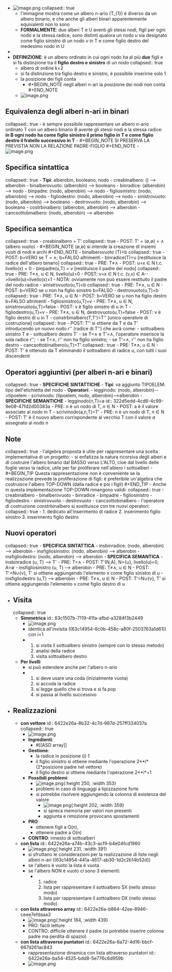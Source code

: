 - ![image.png](../assets/image_1673375141756_0.png)
  collapsed:: true
	- l'immagine mostra come un albero n-ario (T_{1}) è diverso da un albero binario, e che anche gli alberi binari apparentemente equivalenti non lo sono
	- **FORMALMENTE**: due alberi T e U aventi gli stessi nodi, figli per ogni nodo e la stessa radice, sono distinti qualora un nodo *u* sia designato come figlio sinistro di un nodo *v* in T e come figlio destro del medesimo nodo in U
-
- **DEFINIZIONE**: è un albero ordinato in cui ogni nodo ha al più **due** figli e si fa distinzione tra il **figlio destro e sinistro** di un nodo
  collapsed:: true
	- albero di ordine k=2
	- si fa distinzione tra figlio destro e sinistro, è possibile inserirne solo 1
	- la posizione dei figli conta
		- #+BEGIN_NOTE
		  negli alberi n-ari la posizione dei nodi non conta  
		  #+END_NOTE
	- ![image.png](../assets/image_1673375247373_0.png)
## Equivalenza degli alberi n-ari in binari
collapsed:: true
	- è sempre possibile rappresentare un albero n-ario ordinato T con un albero binario B avente gli stessi nodi e la stessa radice: **in B ogni nodo ha come figlio sinistro il primo figlio in T e come figlio destro il fratello successivo in T**
		- #+BEGIN_NOTE
		  SI PRESERVA LA PREVISTIA NON LA RELAZIONE PADRE-FIGLIO
		  #+END_NOTE
	- ![image.png](../assets/image_1673375823038_0.png)
## Specifica sintattica
collapsed:: true
	- **Tipi**: alberobin, booleano, nodo
	- creabinalbero:          () --> alberobin
	- binalberovuoto:        (alberobin) --> booleano
	- binradice:                 (alberobin) --> nodo
	- binpadre:                  (nodo, alberobin) --> nodo
	- figliosinistro:             (nodo, alberobin) --> nodo
	- figliodestro:              (nodo, alberobin) --> nodo
	- sinistrovuoto:           (nodo, alberobin) --> booleano
	- destrovuoto:             (nodo, alberobin) --> booleano
	- costrbinalbero:         (alberobin, alberobin) --> alberobin
	- cancsottobinalbero: (nodo, alberobin) --> alberobin
## Specifica semantica
collapsed:: true
	- creabinalbero = T'
	  collapsed:: true
		- POST: T' = (∅,∅) = ∧ (albero vuoto)
			- #+BEGIN_NOTE
			  (∅,∅) si intende la creazione di insiemi vuoti di nodi e archi
			  #+END_NOTE
	- binalberovuoto (T)=b
	  collapsed:: true
		- POST: b=VERO se T = ∧; b=FALSO altrimenti
	- binradice(T)=u    [restituisce la radice dell'albero binario]
	  collapsed:: true
		- PRE: T≠∧
		- POST: u=x ∈ N t.c. livello(x) = 0
	- binpadre(u,T) = v     [restituisce il padre del nodo]
	  collapsed:: true
		- PRE: T≠∧, u ∈ N, livello(u)>0
		- POST: v=x ∈ N t.c. (v,x) ∈ A-->livello(u)=livello(x)+1
			- NOTA: ovviamente non può essere restituito il padre del nodo radice
	- sinistrovuoto(u,T)=b
	  collapsed:: true
		- PRE: T≠∧, u ∈ N
		- POST: b=VERO se u non ha figlio sinistro
		             b=FALSO
	- destrovuoto(u,T)=b
	  collapsed:: true
		- PRE: T≠∧, u ∈ N
		- POST: b=VERO se u non ha figlio destro
		             b=FALSO altrimenti
	- figliosinistro(u,T)=v
		- PRE: T≠∧, u ∈ N,   sinistrovuoto(u,T)=false
		- POST: v è figlio sinistro di u in T
	- figliodestro(u,T)=v
		- PRE: T≠∧, u ∈ N,   destrovuoto(u,T)=false
		- POST: v è figlio destro di u in T
	- constrbinalbero(T,T')=T''  [unico operatore di costruzione]
	  collapsed:: true
		- POST: T'' si ottiene da T e da T' introducendo un nuovo nodo r'' (radice di T'') che avrà come:
			- sottoalbero sinistro T e
			- sottoalbero destro T'
			- se T=∧ e T'=∧, l'operatore inserisce la sola radice r'';
			- se T=∧, r'' non ha figlio sinistro;
			- se T'=∧, r'' non ha figlio destro
	- cancsottobinalbero(u,T)=T'
	  collapsed:: true
		- PRE: T≠∧, u ∈ N
		- POST: T' è ottenuto da T eliminando il sottoalbero di radice u, con tutti i suoi discendenti
## Operatori aggiuntivi (per alberi n-ari e binari)
collapsed:: true
	- **SPECIFICHE SINTATTICHE**
		- **Tipi**: va aggiunto TIPOELEM: tipo dell'etichietta del nodo
		- **Operatori**:
			- legginodo: (nodo, alberobin)-->tipoelem
			- scrivinodo: (tipoelem, nodo, alberobin)-->alberobin
	- **SPECIFICHE SEMANTICHE**
		- legginodo(n,T)=a
		  id:: 322d5edd-4cd6-4c99-9e08-47fd2d00383a
			- PRE: *n* è un nodo di T, *n* ∈ N
			- POST: a è il valore associato al nodo in T
		- scrivinodo(a,n,T)=T'
			- PRE: n è un nodo di T, n ∈ N
			- POST: T' è il nuovo albero corrispondente al vecchio T con il valore *a* assegnato al nodo *n*
## Note
collapsed:: true
	- l'algebra proposta è utile per rappresentare una scelta implementativa di un progetto:
		- si enfatizza la natura ricorsiva degli alberi e di costruire l'albero binario dal BASSO verso L'ALTO, cioè dal livello delle foglie verso la radice, utile per far proliferare nell'albero i sottoalberi
	- #+BEGIN_TIP
	  Questa rappresentazione non è conveniente se la realizzazione prevede la proliferazione di figli: è preferibile un'algebra che costruisce l'albero TOP-DOWN (dalla radice e poi i figli)
	  #+END_TIP
	- Anche in questa implementazione TOP-DOWN rimangono validi:
	  collapsed:: true
		- creabinalbero
		- binalberovuoto
		- binradice
		- binpadre
		- figliosinistro
		- figliodestro
		- sinistrovuoto
		- destrovuoto
		- cancsottobinalbero
	- l'operatore di costruzione constrbinalbero si sostituisce con tre nuovi operatori:
	  collapsed:: true
		- 1. dedicato all'inserimento di radice
		  2. inserimento figlio sinistro
		  3. inserimento figlio destro
## Nuovi operatori
collapsed:: true
	- **SPECIFICA SINTATTICA**
		- insbinradice: (nodo, alberobin) --> alberobin
		- insfigliosinistro: (nodo, alberobin) --> alberobin
		- insfigliodestro: (nodo, alberobin) --> alberobin
	- **SPECIFICA SEMANTICA**
		- insbinradice (u, T) --> T'
			- PRE: T=∧
			- POST: T'(N,A),  N={u},   livello(u)=0,   A=∅
		- insfigliosinistro (u, T) --> alberobin
			- PRE: T≠∧,   u ∈ N
			- POST: T'=N∪{v}, T' si ottiene aggiungendo l'elemento v come figlio sinistro di u
		- insfigliodestro (u,T) --> alberobin
			- PRE: T≠∧,   u ∈ N
			- POST: T'=N∪{v}, T' si ottiene aggiungendo l'elemento v come figlio destro di u
- ## Visita
  collapsed:: true
	- **Simmetrica**
	  id:: 63c1507b-7119-41fa-afbd-a3284f3b2449
		- ![image.png](../assets/image_1673613565106_0.png)
		- identica all'invisita ((63c14954-6c0b-458c-a80f-2503763a1d61)) con i=1
		- 1. si visita il sottoalbero sinistro (sempre con lo stesso metodo)
		  2. analisi della radice
		  3. visita sottoalbero destro
	- **Per livelli**
		- si può estendere anche per l'albero n-ario
		- 1. si deve usare una coda (inizialmente vuota)
		  2. si accoda la radice
		  3. si legge quello che si trova e si fa pop
		  4. si passa al livello successivo
- ## Realizzazioni
	- **con vettore**
	  id:: 6422e26a-8b32-4c7d-987d-257ff334037a
	  collapsed:: true
		- ![image.png](../assets/image_1673614103792_0.png)
		- **Ingredienti**:
			- #[[ASD array]]
		- **Gestione**:
			- la radice in posizione (*i*) 1
			- il figlio sinistro si ottiene mediante l'operazione 2**i* (2*posizione padre nel vettore)
			- il figlio destro si ottiene mediante l'operazione 2**i*+1
		- **Possibili problemi**:
			- ![image.png](../assets/image_1673615478884_0.png){:height 250, :width 353}
			- problemi in caso di linguaggi a tipizzazione forte
			- si potrebbe risolvere aggiungendo la colonna di esistenza del valore
				- ![image.png](../assets/image_1673615564001_0.png){:height 202, :width 359}
				- si spreca memoria per valori non presenti
				- aggiunta e rimozione provocano spostamenti
		- **PRO**:
			- ottenere figli a O(n),
			- ottenere padre a O(n)
		- **CONTRO**: innesto di sottoalberi
	- **con lista**
	  id:: 6422e26a-a74b-43c3-acf9-b4e04fcd1960
		- ![image.png](../assets/image_1673615918671_0.png){:height 231, :width 391}
		- si sfruttano le considerazioni per la realizzazione di liste negli alberi n-ari ((63c14954-441a-4617-ab30-1d2c2b14b52d))
		- se l'albero è vuoto la lista è vuota
		- se l'albero NON è vuoto ci sono 3 elementi:
			- 1. radice
			  2. lista per rappresentare il sottoalbero SX (nello stesso modo)
			  3. lista per rappresentare il sottoalbero DX (nello stesso modo)
	- **con lista attraverso array**
	  id:: 6422e26a-b864-42ee-8946-ceee7efdaaa3
		- ![image.png](../assets/image_1673620976756_0.png){:height 184, :width 439}
		- PRO: facili letture
		- CONTRO: difficile ottenere il padre (si potrebbe inserire colonna padre ma perdita di spazio)
	- **con lista attraverso puntatori**
	  id:: 6422e26a-6a72-4d16-bbcf-667d261ac843
		- rappresentazione dinamica con lista attraverso puntatori
		  id:: 6422e26a-ba54-4525-bdd8-5e776c6d959b
		- ![image.png](../assets/image_1673621496071_0.png)
